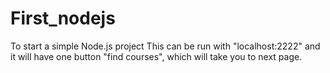 # First_nodejs
 To start a simple Node.js project
This can  be run with "localhost:2222" and it will have one button "find courses", which will take you to next page.
